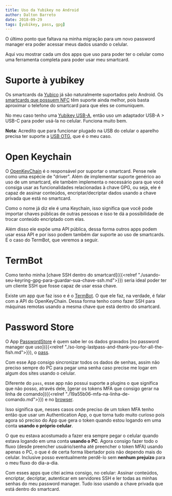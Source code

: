 ```yaml
---
title: Uso da Yubikey no Android
author: Dalton Barreto
date: 2018-09-29
tags: [yubikey, pass, gpg]
---
```


O último ponto que faltava na minha migração para um novo password manager era poder acessar meus dados usando o celular.

Aqui vou mostrar cada um dos apps que uso para poder ter o celular como uma ferramenta completa para poder usar meu smartcard.

# Suporte à yubikey 

Os smartcards da [Yubico](https://www.yubico.com/products/yubikey-hardware/) já são naturalmente suportados pelo Android. Os [smartcards que possuem NFC](https://www.yubico.com/products/yubikey-for-mobile/) têm suporte ainda melhor, pois basta aproximar o telefone do smartcard para que eles se comuniquem.

No meu caso tenho uma [Yubikey USB-A](https://www.yubico.com/product/yubikey-4-series/#yubikey-4-nano), então uso um adaptador USB-A > USB-C para poder usá-la no celular. Funciona muito bem.

**Nota**: Acredito que para funcionar plugado na USB do celular o aparelho precisa ter suporte a [USB OTG](https://en.wikipedia.org/wiki/USB_On-The-Go), que é o meu caso.

# Open Keychain

O [OpenKeyChain](https://www.openkeychain.org/) é o responsável por suportar o smartcard. Pense nele como uma espécie de "driver". Além de implementar suporte genérico ao uso de um smartcard, ele também implementa o necessário para que você consiga usar as funcionalidades relacionadas à chave GPG, ou seja, ele é capaz de assinar conteúdos, encriptar/decriptar dados usando a chave privada que está no smartcard.

Como o nome já diz ele é uma Keychain, isso significa que você pode importar chaves públicas de outras pessoas e isso te dá a possibilidade de trocar conteúdo encriptado com elas.

Além disso ele expõe uma API pública, dessa forma outros apps podem usar essa API e por isso podem também dar suporte ao uso de smartcards. É o caso do TermBot, que veremos a seguir.

# TermBot

Como tenho minha [chave SSH dentro do smartcard]({{<relref "./usando-seu-keyring-gpg-para-guardar-sua-chave-ssh.md">}}) seria ideal poder ter um cliente SSH que fosse capaz de usar essa chave.

Existe um app que faz isso e é o [TermBot](https://play.google.com/store/apps/details?id=org.sufficientlysecure.termbot). O que ele faz, na verdade, é falar com a API do OpenKeyChain. Dessa forma tenho como fazer SSH para máquinas remotas usando a mesma chave que está dentro do smartcard.

# Password Store

O App [PasswordStore](https://github.com/zeapo/Android-Password-Store) é quem sabe ler os dados gravados [no password manager que uso]({{<relref "./so-long-lastpass-and-thank-you-for-all-the-fish.md">}}), o [pass](https://passwordstore.org).

Com esse App consigo sincronizar todos os dados de senhas, assim não preciso sempre do PC para pegar uma senha caso precise me logar em algum dos sites usando o celular.

Diferente do `pass`, esse app não possui suporte a plugins o que significa que não posso, através dele, [gerar os tokens MFA que consigo gerar na linha de comando]({{<relref "./19a55b06-mfa-na-linha-de-comando.md">}}) e no [browser](https://github.com/browserpass/browserpass).

Isso significa que, nesses casos onde preciso de um token MFA tenho então que usar um Authentication App, o que torna tudo muito curioso pois agora só preciso do App que gera o token quando estou logando em uma conta **usando o próprio celular**.

O que eu estava acostumado a fazer era sempre pegar o celular quando estava logando em uma conta **usando o PC**. Agora consigo fazer todo o fluxo (desde preencher usuário/senha até preencher o token MFA) usando apenas o PC, o que é de certa forma libertador pois não dependo mais do celular. Inclusive posso eventualmente perdê-lo sem **nenhum prejuízo** para o meu fluxo do dia-a-dia.

Com esses apps que citei acima consigo, no celular: Assinar conteúdos, encriptar, decriptar, autenticar em servidores SSH e ler todas as minhas senhas do meu password manager. Tudo isso usando a chave privada que está dentro do smartcard.


